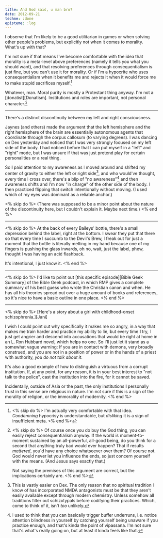 ```yaml
---
title: And God said, u man bro?
date: 2012-09-21
techne: :done
episteme: :log
---
```


I observe that I'm likely to be a good utilitarian in games or when solving other people's problems, but explicitly not when it comes to morality. What's up with that?

I'm not sure if that means I've become comfortable with the idea that morality is a meta-level above preferences (namely it tells you what you should want), and that resolving preferences through consequentialism is just fine, but you can't use it for morality. Or if I'm a hypocrite who uses consequentialism when it benefits me and rejects it when it would force me to make stupid sacrifices myself.[^socio]

[^socio]:
    <% skip do %>
    I'm actually very comfortable with that idea. *Condemning* hypocrisy is understandable, but *disliking* it is a sign of insufficient meta.
    <% end %>

Whatever, man. Moral purity is mostly a Protestant thing anyway. I'm not a [donatist][Donatism]. Institutions and roles are important, not personal character.[^virtue]

[^virtue]:
    <% skip do %>
    Of course once you do buy the God thing, you can easily reject consequentialism anyway. If the world is moment-to-moment sustained by an all-powerful, all-good being, do you think for a second that anything truly bad would ever happen? That if results *mattered*, you'd have any choice whatsoever over them? Of course not. God would never let you influence the ends, so just concern yourself with the means. (And Jesus says exactly that.)

    Not saying the premises of this argument are correct, but the implications certainly are.
    <% end %>

---

There's a distinct discontinuity between my left and right consciousness.

Jaynes (and others) made the argument that the left hemisphere and the right hemisphere of the brain are essentially autonomous agents that coordinate through the corpus callosum (to varying degrees). I was dancing on Dex yesterday and noticed that I was very strongly focused on my left side of the body. I had noticed before that I can put myself in a "left" and "right" mode, but I was unsure if that was just pretend play for certain personalities or a real thing.

So I paid attention to my awareness as I moved around and shifted my center of gravity to either the left or right side[^dxm], and who would've thought, every time I cross over, there's a blip of "no awareness"[^blip] and then awareness shifts and I'm now "in charge" of the other side of the body. I then practiced flipping that switch intentionally without moving. (I used which of my eyes was dominant as a reliable anchor.)

<% skip do %>
(There was supposed to be a minor point about the nature of the discontinuity here, but I couldn't explain it. Maybe next time.)
<% end %>

[^dxm]:
    This is vastly easier on Dex. The only reason that no spiritual tradition I know of has incorporated NMDA antagonists must be that they aren't easily available except through modern chemistry. Unless somehow all traditions filter out schizotypals before codifying their practices. Which, come to think of it, isn't *too* unlikely.

[^blip]:
    I used to think that you can basically trigger buffer underruns, i.e. notice attention blindness in yourself by catching yourself being unaware if you practice enough, and that's kinda the point of vipassana. I'm not sure that's what's really going on, but at least it kinda feels like that.

---

<% skip do %>
At the back of every Baileys' bottle, there's a small depression behind the label, right at the bottom. I swear they put that there so that every time I succumb to the Devil's Brew, I freak out for just a moment that the bottle is literally melting in my hand because one of my fingers is pushing the glass inwards, oh no, wait, just the label, phew, thought I was having an acid flashback.

It's intentional, I just know it.
<% end %>

---

<% skip do %>
I'd like to point out [this specific episode][Bible Geek Summary] of the Bible Geek podcast, in which RMP gives a complete summary of his best guess who wrote the Christian canon and when. He has all his theories spread out over a huge amount of books and references, so it's nice to have a basic outline in one place.
<% end %>

---

<% skip do %>
[Here's a story about a girl with childhood-onset schizophrenia.][Jani]

I wish I could point out why specifically it makes me so angry, in a way that makes me train harder and practice my ability to lie, but every time I try, I just get angrier and descend into accusations that would be right at home in an L. Ron Hubbard novel, which helps no one. So I'll just let it stand as a somewhat vague warning: If you are in contact with demons, very broadly construed, and you are not in a position of power or in the hands of a priest with authority, *you do not talk about it*.

It's also a good example of how to distinguish a virtuous from a corrupt institution. If, at any point, for any reason, it is in your best interest to "not talk to the police", cast the institution into the fire, for it cannot be saved.

Incidentally, outside of Asia or the past, the only institutions I personally trust in this sense are religious in nature. I'm not sure if this is a sign of the morality of religion, or the immorality of modernity.
<% end %>
